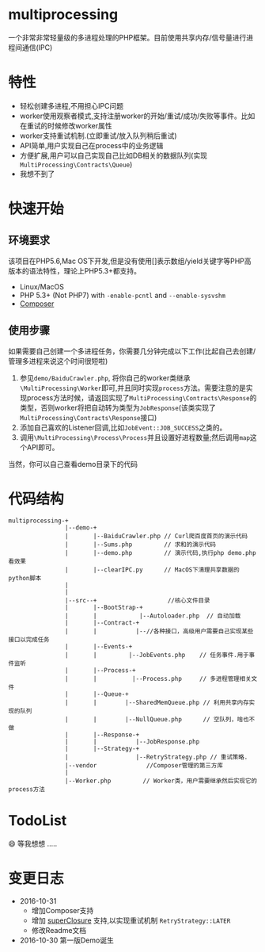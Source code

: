 # multiprocessing

一个非常非常轻量级的多进程处理的PHP框架。目前使用共享内存/信号量进行进程间通信(IPC)



# 特性

- 轻松创建多进程,不用担心IPC问题
- worker使用观察者模式,支持注册worker的开始/重试/成功/失败等事件。比如在重试的时候修改worker属性
- worker支持重试机制.(立即重试/放入队列稍后重试)
- API简单,用户实现自己在process中的业务逻辑
- 方便扩展,用户可以自己实现自己比如DB相关的数据队列(实现`MultiProcessing\Contracts\Queue`)
- 我想不到了

# 快速开始

## 环境要求

该项目在PHP5.6,Mac OS下开发,但是没有使用[]表示数组/yield关键字等PHP高版本的语法特性，理论上PHP5.3+都支持。

- Linux/MacOS
- PHP 5.3+ (Not PHP7) with `-enable-pcntl` and `--enable-sysvshm`
- [Composer](https://getcomposer.org/)

## 使用步骤

如果需要自己创建一个多进程任务，你需要几分钟完成以下工作(比起自己去创建/管理多进程来说这个时间很短啦)

1. 参见`demo/BaiduCrawler.php`, 将你自己的worker类继承`\MultiProcessing\Worker`即可,并且同时实现`process`方法。需要注意的是实现process方法时候，请返回实现了`MultiProcessing\Contracts\Response`的类型，否则worker将把自动转为类型为`JobResponse`(该类实现了`MultiProcessing\Contracts\Response`接口)
2. 添加自己喜欢的Listener回调,比如`JobEvent::JOB_SUCCESS`之类的。
3. 调用`\MultiProcessing\Process\Process`并且设置好进程数量;然后调用`map`这个API即可。

当然，你可以自己查看demo目录下的代码



# 代码结构

```
multiprocessing-+
                |--demo-+
                |       |--BaiduCrawler.php // Curl爬百度首页的演示代码
                |       |--Sums.php         // 求和的演示代码
        		|       |--demo.php         // 演示代码,执行php demo.php 看效果
                |       |--clearIPC.py      // MacOS下清理共享数据的python脚本
                |
                |
                |--src--+                    //核心文件目录
                |       |--BootStrap-+
                |       |            |--Autoloader.php  // 自动加载
                |       |--Contract-+
                |       |           |--//各种接口，高级用户需要自己实现某些接口以完成任务
                |       |--Events-+
                |       |		  |--JobEvents.php    // 任务事件.用于事件监听
                |       |--Process-+
                |       |          |--Process.php     // 多进程管理相关文件
                |       |--Queue-+
                | 		|		 |--SharedMemQueue.php // 利用共享内存实现的队列
                |       |     	 |--NullQueue.php      // 空队列，啥也不做
                |		|--Response-+
                |       |           |--JobResponse.php
                |       |--Strategy-+
                |                   |--RetryStrategy.php // 重试策略.
                |--vendor              //Composer管理的第三方库
           		|
           		|--Worker.php         // Worker类，用户需要继承然后实现它的process方法
```



# TodoList

:smile: 等我想想 …..



# 变更日志

- 2016-10-31
  - 增加Composer支持
  - 增加 [superClosure](https://github.com/jeremeamia/super_closure) 支持,以实现重试机制 `RetryStrategy::LATER`
  - 修改Readme文档
- 2016-10-30 第一版Demo诞生
